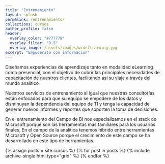 ```yaml
---
title: "Entrenamiento"
layout: splash
permalink: /entrenamiento/
collections: cursos
author_profile: false
header:
  overlay_color: "#777779"
  overlay_filter: "0.5"
  overlay_image: /assets/images/wide/training.jpg
excerpt: "Empoderate con informacion"
---
```


Diseñamos experiencias de aprendizaje tanto en modalidad eLearning como presencial, con el objetivo de cubrir las principales necesidades de capacitación de nuestros clientes, facilitando así su viaje a través del mundo analítico

Nuestros servicios de entrenamiento al igual que nuestras consultorías están enfocados para que su equipo se empodere de los datos y disminuyan la dependencia del equipo de TI y tenga la capacidad de generar nuevos informes y reportes que soporten la toma de decisiones.

En el entrenamiento del Campo de BI nos especializamos en el stack de Microsoft porque son las herramientas más familiares para los usuarios finales, En el campo de la analítica tenemos hibrido entre herramientas Microsoft y Open Source porque el crecimiento de este campo se ha desarrollado en este tipo de herramientas.

<div class="grid__wrapper">
  {% assign posts = site.cursos %}
  {% for post in posts %}
    {% include archive-single.html type="grid" %}
  {% endfor %}
</div>
